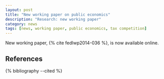 ```yaml
---
layout: post
title: "New working paper on public economics"
description: "Research: new working paper"
category: news 
tags: [news, working paper, public economics, tax competition]
---
```



New working paper, {% cite fedlwp2014-036 %}, is now available online.


References
----------

{% bibliography --cited %}
